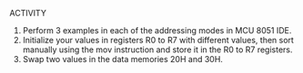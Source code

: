 ACTIVITY

1. Perform 3 examples in each of the addressing modes in MCU 8051 IDE.
2. Initialize your values in registers R0 to R7 with different values, then sort manually using the
mov instruction and store it in the R0 to R7 registers.
3. Swap two values in the data memories 20H and 30H.